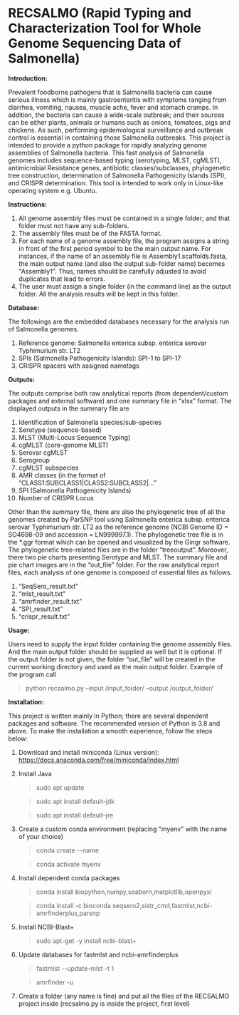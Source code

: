 # RECSALMO (Rapid Typing and Characterization Tool for Whole Genome Sequencing Data of Salmonella)

**Introduction:**

Prevalent foodborne pathogens that is Salmonella bacteria can cause serious illness which is mainly gastroenteritis with symptoms ranging from diarrhea, vomiting, nausea, muscle ache, fever and stomach cramps. In addition, the bacteria can cause a wide-scale outbreak; and their sources can be either plants, animals or humans such as onions, tomatoes, pigs and chickens. As such, performing epidemiological surveillance and outbreak control is essential in containing those Salmonella outbreaks. 
This project is intended to provide a python package for rapidly analyzing genome assemblies of Salmonella bacteria. This fast analysis of Salmonella genomes includes sequence-based typing (serotyping, MLST, cgMLST), antimicrobial Resistance genes, antibiotic classes/subclasses, phylogenetic tree construction, determination of Salmonella Pathogenicity Islands (SPI), and CRISPR determination.
This tool is intended to work only in Linux-like operating system e.g. Ubuntu. 


**Instructions:**

1. All genome assembly files must be contained in a single folder; and that folder must not have any sub-folders.
2. The assembly files must be of the FASTA format.
3. For each name of a genome assembly file, the program assigns a string in front of the first period symbol to be the main output name. For instances, if the name of an assembly file is Assembly1.scaffolds.fasta, the main output name (and also the output sub-folder name) becomes "Assembly1". Thus, names should be carefully adjusted to avoid duplicates that lead to errors.
4. The user must assign a single folder (in the command line) as the output folder. All the analysis results will be kept in this folder.


**Database:**

The followings are the embedded databases necessary for the analysis run of Salmonella genomes.
1.	Reference genome: Salmonella enterica subsp. enterica serovar Typhimurium str. LT2
2.	SPIs (Salmonella Pathogenicity Islands): SPI-1 to SPI-17
3.	CRISPR spacers with assigned nametags


**Outputs:**

The outputs comprise both raw analytical reports (from dependent/custom packages and external software) and one summary file in “xlsx” format.  The displayed outputs in the summary file are    
1.	Identification of Salmonella species/sub-species
2.	Serotype (sequence-based)
3.	MLST (Multi-Locus Sequence Typing)
4.	cgMLST (core-genome MLST)
5.	Serovar cgMLST
6.	Serogroup
7.	cgMLST subspecies
8.	AMR classes (in the format of “CLASS1:SUBCLASS1|CLASS2:SUBCLASS2|…”
9.	SPI (Salmonella Pathogenicity Islands) 
10.	Number of CRISPR Locus
    
Other than the summary file, there are also the phylogenetic tree of all the genomes created by ParSNP tool using Salmonella enterica subsp. enterica serovar Typhimurium str. LT2 as the reference genome (NCBI Genome ID = SO4698-09 and accession = LN999997.1). The phylogenetic tree file is in the *.ggr format which can be opened and visualized by the Gingr software. The phylogenetic tree-related files are in the folder “treeoutput”. Moreover, there two pie charts presenting Serotype and MLST. The summary file and pie chart images are in the “out_file” folder. 
For the raw analytical report files, each analysis of one genome is composed of essential files as follows.
1.	“SeqSero_result.txt”
2.	“mlst_result.txt”
3.	“amrfinder_result.txt”
4.	“SPI_result.txt”
5.	“crispr_result.txt”


**Usage:**

Users need to supply the input folder containing the genome assembly files. And the main output folder should be supplied as well but it is optional. If the output folder is not given, the folder “out_file” will be created in the current working directory and used as the main output folder.
Example of the program call 
>python recsalmo.py –input /input_folder/ –output /output_folder/  

**Installation:**

This project is written mainly in Python; there are several dependent packages and software. The recommended version of Python is 3.8 and above. To make the installation a smooth experience, follow the steps below:
1. Download and install miniconda (Linux version): https://docs.anaconda.com/free/miniconda/index.html
2. Install Java
   >sudo apt update
   
   >sudo apt install default-jdk
   
   >sudo apt install default-jre
3. Create a custom conda environment (replacing "myenv" with the name of your choice)
   >conda create --name <myenv>
   
   >conda activate myenv
4. Install dependent conda packages
   >conda install biopython,numpy,seaborn,matplotlib,openpyxl
   
   >conda install -c bioconda seqsero2,sistr_cmd,fastmlst,ncbi-amrfinderplus,parsnp
6. Install NCBI-Blast+
   >sudo apt-get -y install ncbi-blast+
7. Update databases for fastmlst and ncbi-amrfinderplus
   >fastmlst --update-mlst -t 1
   
   >amrfinder -u
8. Create a folder (any name is fine) and put all the files of the RECSALMO project inside (recsalmo.py is inside the project, first level)






  
